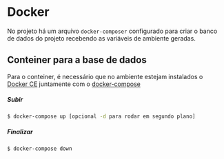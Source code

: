 # Docker

No projeto há um arquivo `docker-composer` configurado para criar o banco de dados do projeto recebendo as variáveis de ambiente geradas.

## Conteiner para a base de dados

Para o conteiner, é necessário que no ambiente estejam instalados o [Docker CE](https://docs.docker.com/v17.12/install/) juntamente com o [docker-compose](https://docs.docker.com/compose/install/)

##### Subir

```bash
$ docker-compose up [opcional -d para rodar em segundo plano]
```

##### Finalizar

```bash
$ docker-compose down
```  
